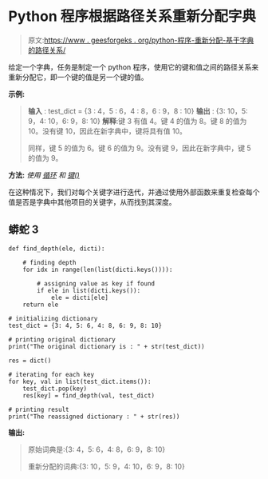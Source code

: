 # Python 程序根据路径关系重新分配字典

> 原文:[https://www . geesforgeks . org/python-程序-重新分配-基于字典的路径关系/](https://www.geeksforgeeks.org/python-program-to-re-assign-a-dictionary-based-on-path-relation/)

给定一个字典，任务是制定一个 python 程序，使用它的键和值之间的路径关系来重新分配它，即一个键的值是另一个键的值。

**示例:**

> **输入** : test_dict = {3 : 4，5 : 6，4 : 8，6 : 9，8 : 10}
> **输出** : {3: 10，5: 9，4: 10，6: 9，8: 10}
> **解释**:键 3 有值 4。键 4 的值为 8。键 8 的值为 10。没有键 10，因此在新字典中，键将具有值 10。
> 
> 同样，键 5 的值为 6。键 6 的值为 9。没有键 9，因此在新字典中，键 5 的值为 9。

**方法:** *使用* [*循环*](https://www.geeksforgeeks.org/loops-in-python/) *和* [*键()*](https://www.geeksforgeeks.org/python-dictionary/)

在这种情况下，我们对每个关键字进行迭代，并通过使用外部函数来重复检查每个值是否是字典中其他项目的关键字，从而找到其深度。

## 蟒蛇 3

```
def find_depth(ele, dicti):

    # finding depth
    for idx in range(len(list(dicti.keys()))):

        # assigning value as key if found
        if ele in list(dicti.keys()):
            ele = dicti[ele]
    return ele

# initializing dictionary
test_dict = {3: 4, 5: 6, 4: 8, 6: 9, 8: 10}

# printing original dictionary
print("The original dictionary is : " + str(test_dict))

res = dict()

# iterating for each key
for key, val in list(test_dict.items()):
    test_dict.pop(key)
    res[key] = find_depth(val, test_dict)

# printing result
print("The reassigned dictionary : " + str(res))
```

**输出:**

> 原始词典是:{3: 4，5: 6，4: 8，6: 9，8: 10}
> 
> 重新分配的词典:{3: 10，5: 9，4: 10，6: 9，8: 10}